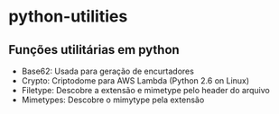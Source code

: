 # python-utilities
## Funções utilitárias em python
- Base62: Usada para geração de encurtadores
- Crypto: Criptodome para AWS Lambda (Python 2.6 on Linux)
- Filetype: Descobre a extensão e mimetype pelo header do arquivo
- Mimetypes: Descobre o mimytype pela extensão
